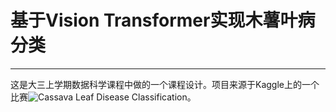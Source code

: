# 基于Vision Transformer实现木薯叶病分类
***
这是大三上学期数据科学课程中做的一个课程设计。项目来源于Kaggle上的一个比赛![Cassava Leaf Disease Classification](https://www.kaggle.com/competitions/cassava-leaf-disease-classification/)。

